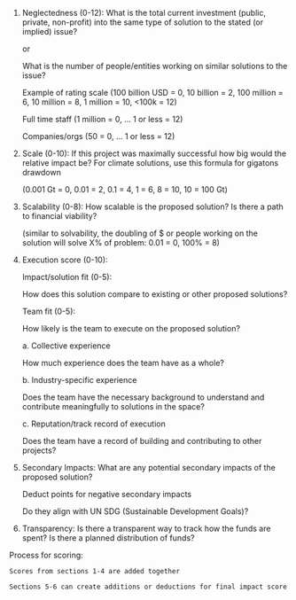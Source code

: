 1. Neglectedness (0-12):
What is the total current investment (public, private, non-profit) into the same type of solution to the stated (or implied) issue?

    or 

    What is the number of people/entities working on similar solutions to the issue?

    Example of rating scale
    (100 billion USD = 0, 10 billion = 2, 100 million = 6, 10 million = 8, 1 million = 10, <100k = 12)
    
    Full time staff (1 million = 0, ... 1 or less = 12)
    
    Companies/orgs (50 = 0, ... 1 or less = 12)

2. Scale (0-10): 
If this project was maximally successful how big would the relative impact be? For climate solutions, use this formula for gigatons drawdown

    (0.001 Gt = 0, 0.01 = 2, 0.1 = 4, 1 = 6, 8 = 10,  10 = 100 Gt)

3. Scalability (0-8): 
How scalable is the proposed solution? Is there a path to financial viability?

    (similar to solvability, the doubling of $ or people working on the solution will solve X% of problem: 0.01 = 0, 100% = 8)

4. Execution score (0-10):

    Impact/solution fit (0-5):

    How does this solution compare to existing or other proposed solutions?

    Team fit (0-5):

    How likely is the team to execute on the proposed solution?

    a. Collective experience 

    How much experience does the team have as a whole?

    b. Industry-specific experience

    Does the team have the necessary background to understand and contribute meaningfully to solutions in the space? 

    c. Reputation/track record of execution

    Does the team have a record of building and contributing to other projects?
    
 

5. Secondary Impacts:
What are any potential secondary impacts of the proposed solution? 

    Deduct points for negative secondary impacts

    Do they align with UN SDG (Sustainable Development Goals)?

6. Transparency:
Is there a transparent way to track how the funds are spent? Is there a planned distribution of funds?


Process for scoring:

    Scores from sections 1-4 are added together 
    
    Sections 5-6 can create additions or deductions for final impact score
